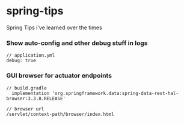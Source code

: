 # spring-tips
Spring Tips i've learned over the times



### Show auto-config and other debug stuff in logs
```
// application.yml
debug: true
```

### GUI browser for actuator endpoints
```
// build.gradle
  implementation 'org.springframework.data:spring-data-rest-hal-browser:3.3.8.RELEASE'

// browser url
/servlet/context-path/browser/index.html
```

